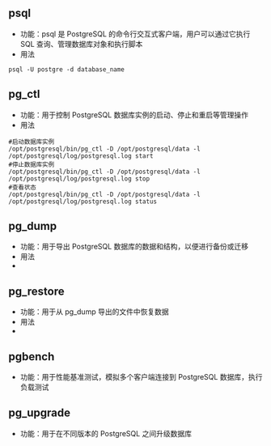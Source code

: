 ## psql
- 功能：psql 是 PostgreSQL 的命令行交互式客户端，用户可以通过它执行 SQL 查询、管理数据库对象和执行脚本
- 用法
```
psql -U postgre -d database_name
```

## pg_ctl
- 功能：用于控制 PostgreSQL 数据库实例的启动、停止和重启等管理操作
- 用法
```
#启动数据库实例
/opt/postgresql/bin/pg_ctl -D /opt/postgresql/data -l /opt/postgresql/log/postgresql.log start
#停止数据库实例
/opt/postgresql/bin/pg_ctl -D /opt/postgresql/data -l /opt/postgresql/log/postgresql.log stop
#查看状态
/opt/postgresql/bin/pg_ctl -D /opt/postgresql/data -l /opt/postgresql/log/postgresql.log status
```

## pg_dump
- 功能：用于导出 PostgreSQL 数据库的数据和结构，以便进行备份或迁移
- 用法
- 
## pg_restore
- 功能：用于从 pg_dump 导出的文件中恢复数据
- 用法
- 
## pgbench 
- 功能：用于性能基准测试，模拟多个客户端连接到 PostgreSQL 数据库，执行负载测试

## pg_upgrade
- 功能：用于在不同版本的 PostgreSQL 之间升级数据库
